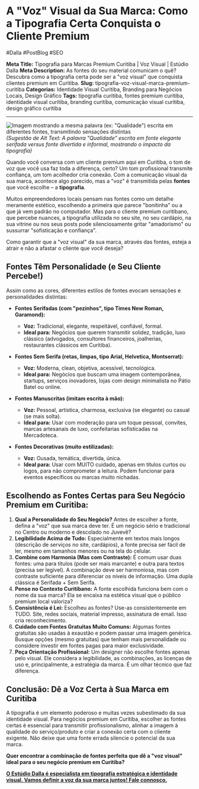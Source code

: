 # A "Voz" Visual da Sua Marca: Como a Tipografia Certa Conquista o Cliente Premium

#Dalla #PostBlog #SEO

**Meta Title:** Tipografia para Marcas Premium Curitiba | Voz Visual | Estúdio Dalla
**Meta Description:** As fontes do seu material comunicam o quê? Descubra como a tipografia certa pode ser a "voz visual" que conquista clientes premium em Curitiba.
**Slug:** tipografia-voz-visual-marca-premium-curitiba
**Categorias:** Identidade Visual Curitiba, Branding para Negócios Locais, Design Gráfico
**Tags:** tipografia curitiba, fontes premium curitiba, identidade visual curitiba, branding curitiba, comunicação visual curitiba, design gráfico curitiba

---

![Imagem mostrando a mesma palavra (ex: "Qualidade") escrita em diferentes fontes, transmitindo sensações distintas](placeholder_imagem_tipografia_impacto.jpg) *(Sugestão de Alt Text: A palavra "Qualidade" escrita em fonte elegante serifada versus fonte divertida e informal, mostrando o impacto da tipografia)*

Quando você conversa com um cliente premium aqui em Curitiba, o tom de voz que você usa faz toda a diferença, certo? Um tom profissional transmite confiança, um tom acolhedor cria conexão. Com a comunicação visual da sua marca, acontece algo parecido, mas a "voz" é transmitida pelas **fontes** que você escolhe – a **tipografia**.

Muitos empreendedores locais pensam nas fontes como um detalhe meramente estético, escolhendo a primeira que parece "bonitinha" ou a que já vem padrão no computador. Mas para o cliente premium curitibano, que percebe nuances, a tipografia utilizada no seu site, no seu cardápio, na sua vitrine ou nos seus posts pode silenciosamente gritar "amadorismo" ou sussurrar "sofisticação e confiança".

Como garantir que a "voz visual" da sua marca, através das fontes, esteja a atrair e não a afastar o cliente que você deseja?

## Fontes Têm Personalidade (e Seu Cliente Percebe!)

Assim como as cores, diferentes estilos de fontes evocam sensações e personalidades distintas:

*   **Fontes Serifadas (com "pezinhos", tipo Times New Roman, Garamond):**
    *   **Voz:** Tradicional, elegante, respeitável, confiável, formal.
    *   **Ideal para:** Negócios que querem transmitir solidez, tradição, luxo clássico (advogados, consultores financeiros, joalherias, restaurantes clássicos em Curitiba).

*   **Fontes Sem Serifa (retas, limpas, tipo Arial, Helvetica, Montserrat):**
    *   **Voz:** Moderna, clean, objetiva, acessível, tecnológica.
    *   **Ideal para:** Negócios que buscam uma imagem contemporânea, startups, serviços inovadores, lojas com design minimalista no Pátio Batel ou online.

*   **Fontes Manuscritas (imitam escrita à mão):**
    *   **Voz:** Pessoal, artística, charmosa, exclusiva (se elegante) ou casual (se mais solta).
    *   **Ideal para:** Usar com moderação para um toque pessoal, convites, marcas artesanais de luxo, confeitarias sofisticadas na Mercadoteca.

*   **Fontes Decorativas (muito estilizadas):**
    *   **Voz:** Ousada, temática, divertida, única.
    *   **Ideal para:** Usar com MUITO cuidado, apenas em títulos curtos ou logos, para não comprometer a leitura. Podem funcionar para eventos específicos ou marcas muito nichadas.

## Escolhendo as Fontes Certas para Seu Negócio Premium em Curitiba:

1.  **Qual a Personalidade do Seu Negócio?** Antes de escolher a fonte, defina a "voz" que sua marca deve ter. É um negócio sério e tradicional no Centro ou moderno e descolado no Juvevê?
2.  **Legibilidade Acima de Tudo:** Especialmente em textos mais longos (descrição de serviços no site, cardápios), a fonte precisa ser fácil de ler, mesmo em tamanhos menores ou na tela do celular.
3.  **Combine com Harmonia (Mas com Contraste):** É comum usar duas fontes: uma para títulos (pode ser mais marcante) e outra para textos (precisa ser legível). A combinação deve ser harmoniosa, mas com contraste suficiente para diferenciar os níveis de informação. Uma dupla clássica é Serifada + Sem Serifa.
4.  **Pense no Contexto Curitibano:** A fonte escolhida funciona bem com o nome da sua marca? Ela se encaixa na estética visual que o público premium local valoriza?
5.  **Consistência é Lei:** Escolheu as fontes? Use-as consistentemente em TUDO. Site, redes sociais, material impresso, assinatura de email. Isso cria reconhecimento.
6.  **Cuidado com Fontes Gratuitas Muito Comuns:** Algumas fontes gratuitas são usadas à exaustão e podem passar uma imagem genérica. Busque opções (mesmo gratuitas) que tenham mais personalidade ou considere investir em fontes pagas para maior exclusividade.
7.  **Peça Orientação Profissional:** Um designer não escolhe fontes apenas pelo visual. Ele considera a legibilidade, as combinações, as licenças de uso e, principalmente, a estratégia da marca. É um olhar técnico que faz diferença.

## Conclusão: Dê a Voz Certa à Sua Marca em Curitiba

A tipografia é um elemento poderoso e muitas vezes subestimado da sua identidade visual. Para negócios premium em Curitiba, escolher as fontes certas é essencial para transmitir profissionalismo, alinhar a imagem à qualidade do serviço/produto e criar a conexão certa com o cliente exigente. Não deixe que uma fonte errada silencie o potencial da sua marca.

**Quer encontrar a combinação de fontes perfeita que dê a "voz visual" ideal para o seu negócio premium em Curitiba?**

[**O Estúdio Dalla é especialista em tipografia estratégica e identidade visual. Vamos definir a voz da sua marca juntos! Fale connosco.**](https://www.estudiodalla.com/contatos)

